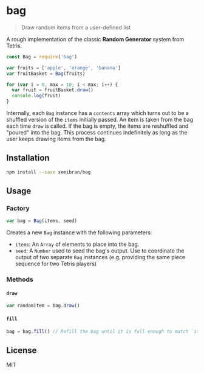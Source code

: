 # bag
> Draw random items from a user-defined list

A rough implementation of the classic **Random Generator** system from Tetris.

```javascript
const Bag = require('bag')

var fruits = ['apple', 'orange', 'banana']
var fruitBasket = Bag(fruits)

for (var i = 0, max = 10; i < max; i++) {
  var fruit = fruitBasket.draw()
  console.log(fruit)
}
```

Internally, each `Bag` instance has a `contents` array which turns out to be a shuffled version of the `items` initially passed. An item is taken from the bag each time `draw` is called. If the bag is empty, the items are reshuffled and "poured" into the bag. This process continues indefinitely as long as the user keeps drawing items from the bag.

## Installation
```sh
npm install --save semibran/bag
```

## Usage

### Factory
```javascript
var bag = Bag(items, seed)
```

Creates a new `Bag` instance with the following parameters:
- `items`: An `Array` of elements to place into the bag.
- `seed`: A `Number` used to seed the bag's output. Use to coordinate the output of two separate `Bag` instances (e.g. providing the same piece sequence for two Tetris players)

### Methods

#### `draw`
```javascript
var randomItem = bag.draw()
```

#### `fill`
```javascript
bag = bag.fill() // Refill the bag until it is full enough to match `items.length`
```

## License
MIT
